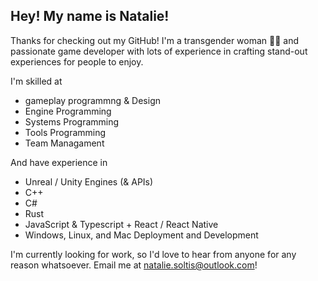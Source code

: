 ## Hey! My name is Natalie!

Thanks for checking out my GitHub! I'm a transgender woman 🏳️‍⚧️ and passionate game developer with lots of experience in crafting stand-out experiences for people to enjoy. 

I'm skilled at 

- gameplay programmng & Design
- Engine Programming
- Systems Programming
- Tools Programming
- Team Managament

And have experience in

- Unreal / Unity Engines (& APIs)
- C++
- C#
- Rust
- JavaScript & Typescript + React / React Native
- Windows, Linux, and Mac Deployment and Development

I'm currently looking for work, so I'd love to hear from anyone for any reason whatsoever. Email me at [natalie.soltis@outlook.com](mailto:natalie.soltis@outlook.com)!
<!---
hi-names-nat/hi-names-nat is a ✨ special ✨ repository because its `README.md` (this file) appears on your GitHub profile.
You can click the Preview link to take a look at your changes.
--->

